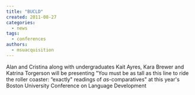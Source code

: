 ```yaml
---
title: "BUCLD"
created: 2011-08-27
categories: 
  - news
tags: 
  - conferences
authors: 
  - msuacquisition
---
```


Alan and Cristina along with undergraduates Kait Ayres, Kara Brewer and Katrina Torgerson will be presenting "You must be as tall as this line to ride the roller coaster: “exactly" readings of _as_\-comparatives" at this year's Boston University Conference on Language Development
